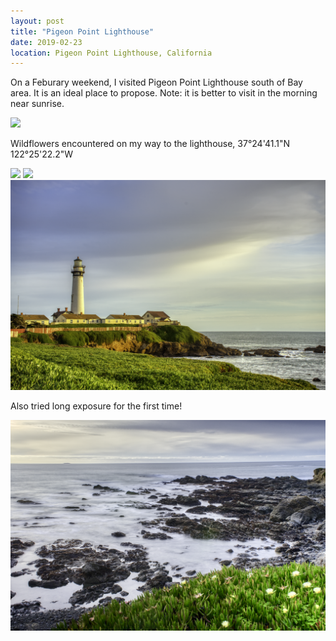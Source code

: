 ```yaml
---
layout: post
title: "Pigeon Point Lighthouse"
date: 2019-02-23
location: Pigeon Point Lighthouse, California
---
```


On a Feburary weekend, I visited Pigeon Point Lighthouse south of Bay area. It is an ideal place to propose.
Note: it is better to visit in the morning near sunrise.

<div class="post-image">
    <img src="img/pigeon/DSC01931.png">
    <p class="post-image-caption">Wildflowers encountered on my way to the lighthouse, 37°24'41.1"N 122°25'22.2"W </p>
</div>

<div class="post-image post-image--split">
    <img src="img/pigeon/DSC01958.png" />
    <img src="img/pigeon/DSC02004.png" />
</div>


<div class="post-image">
    <img src="img/pigeon/DSC02091.png">
</div>

Also tried long exposure for the first time!
<div class="post-image">
    <img src="img/pigeon/DSC02064.png">
</div>
